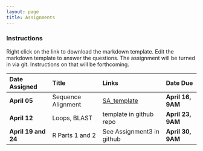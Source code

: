 ```yaml
---
layout: page
title: Assignments
---
```



### Instructions

Right click on the link to download the markdown template.  Edit the markdown template to answer the questions.  The assignment will be turned in via git.  Instructions on that will be forthcoming.

| Date Assigned | Title                                                  | Links                                                                                                                                                   | Date Due          |
|:--------------|:-------------------------------------------------------|:--------------------------------------------------------------------------------------------------------------------------------------------------------|:------------------|
| __April 05__  | Sequence Alignment                                     | [SA_template]({{site.baseurl}}/assignments/Assignment_1_SA_template.md)                                                                                 | __April 16, 9AM__ |
| __April 12__  | Loops, BLAST | template in github repo | __April 23, 9AM__ |
| __April 19 and 24__  | R Parts 1 and 2 | See Assignment3 in github   | __April 30, 9AM__ |
